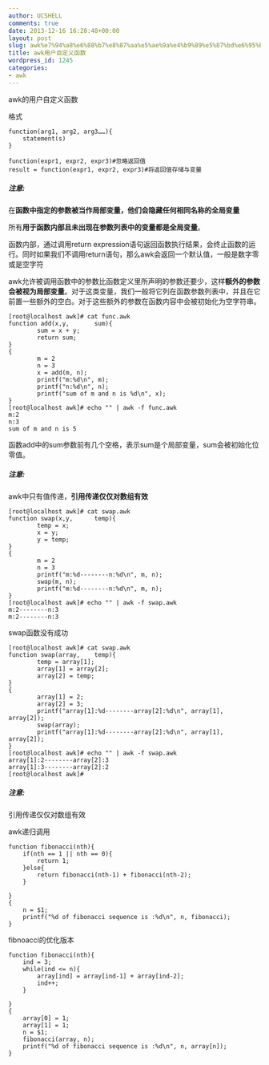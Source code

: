 ```yaml
---
author: UCSHELL
comments: true
date: 2013-12-16 16:28:48+00:00
layout: post
slug: awk%e7%94%a8%e6%88%b7%e8%87%aa%e5%ae%9a%e4%b9%89%e5%87%bd%e6%95%b0
title: awk用户自定义函数
wordpress_id: 1245
categories:
- awk
---
```


awk的用户自定义函数

格式

    
    function(arg1, arg2, arg3……){
    	statement(s)
    }
    
    function(expr1, expr2, expr3)#忽略返回值
    result = function(expr1, expr2, expr3)#将返回值存储与变量


##### 注意:

在**函数中指定的参数被当作局部变量，他们会隐藏任何相同名称的全局变量**

所有**用于函数内部且未出现在参数列表中的变量都是全局变量**。

函数内部，通过调用return expression语句返回函数执行结果，会终止函数的运行。同时如果我们不调用return语句，那么awk会返回一个默认值，一般是数字零或是空字符

awk允许被调用函数中的参数比函数定义里所声明的参数还要少，这样**额外的参数会被视为局部变量**。对于这类变量，我们一般将它列在函数参数列表中，并且在它前置一些额外的空白。对于这些额外的参数在函数内容中会被初始化为空字符串。

    [root@localhost awk]# cat func.awk
    function add(x,y,       sum){
            sum = x + y;
            return sum;
    }
    {
            m = 2
            n = 3
            x = add(m, n);
            printf("m:%d\n", m);
            printf("n:%d\n", n);
            printf("sum of m and n is %d\n", x);
    }
    [root@localhost awk]# echo "" | awk -f func.awk
    m:2
    n:3
    sum of m and n is 5


函数add中的sum参数前有几个空格，表示sum是个局部变量，sum会被初始化位零值。

##### 注意:

awk中只有值传递，**引用传递仅仅对数组有效**

    
    [root@localhost awk]# cat swap.awk
    function swap(x,y,      temp){
            temp = x;
            x = y;
            y = temp;
    }
    {
            m = 2
            n = 3
            printf("m:%d--------n:%d\n", m, n);
            swap(m, n);
            printf("m:%d--------n:%d\n", m, n);
    }
    [root@localhost awk]# echo "" | awk -f swap.awk
    m:2--------n:3
    m:2--------n:3


swap函数没有成功

    
    [root@localhost awk]# cat swap.awk
    function swap(array,    temp){
            temp = array[1];
            array[1] = array[2];
            array[2] = temp;
    }
    {
            array[1] = 2;
            array[2] = 3;
            printf("array[1]:%d--------array[2]:%d\n", array[1], array[2]);
            swap(array);
            printf("array[1]:%d--------array[2]:%d\n", array[1], array[2]);
    }
    [root@localhost awk]# echo "" | awk -f swap.awk
    array[1]:2--------array[2]:3
    array[1]:3--------array[2]:2
    [root@localhost awk]#


##### 注意:
引用传递仅仅对数组有效

awk递归调用
 
    function fibonacci(nth){
    	if(nth == 1 || nth == 0){
    		return 1;
    	}else{
    		return fibonacci(nth-1) + fibonacci(nth-2);
    	}
    
    }
    {
    	n = $1;
    	printf("%d of fibonacci sequence is :%d\n", n, fibonacci);
    }


fibnoacci的优化版本

    
    function fibonacci(nth){
    	ind = 3;
    	while(ind <= n){
    		array[ind] = array[ind-1] + array[ind-2];
    		ind++;
    	}
    
    }
    {
    	array[0] = 1;
    	array[1] = 1;
    	n = $1;
    	fibonacci(array, n);
    	printf("%d of fibonacci sequence is :%d\n", n, array[n]);
    }
